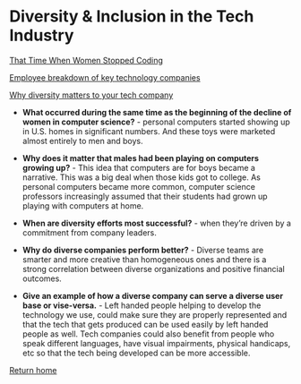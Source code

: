 # Diversity & Inclusion in the Tech Industry

[That Time When Women Stopped Coding](https://www.npr.org/sections/money/2014/10/21/357629765/when-women-stopped-coding)

[Employee breakdown of key technology companies](https://informationisbeautiful.net/visualizations/diversity-in-tech/)

[Why diversity matters to your tech company](https://www.usatoday.com/story/tech/columnist/2015/07/21/why-diversity-matters-your-tech-company/30419871/)

- **What occurred during the same time as the beginning of the decline of women in computer science?** - personal computers started showing up in U.S. homes in significant numbers. And these toys were marketed almost entirely to men and boys.
- **Why does it matter that males had been playing on computers growing up?** - This idea that computers are for boys became a narrative. This was a big deal when those kids got to college. As personal computers became more common, computer science professors increasingly assumed that their students had grown up playing with computers at home.

- **When are diversity efforts most successful?** - when they’re driven by a commitment from company leaders.
- **Why do diverse companies perform better?** - Diverse teams are smarter and more creative than homogeneous ones and there is a strong correlation between diverse organizations and positive financial outcomes.
- **Give an example of how a diverse company can serve a diverse user base or vise-versa.** - Left handed people helping to develop the technology we use, could make sure they are properly represented and that the tech that gets produced can be used easily by left handed people as well. Tech companies could also benefit from people who speak different languages, have visual impairments, physical handicaps, etc so that the tech being developed can be more accessible.

[Return home](https://khofstetter94.github.io/reading-notes/)
